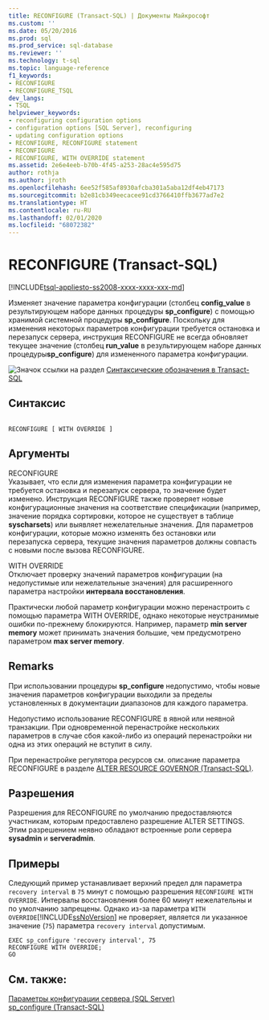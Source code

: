 ```yaml
---
title: RECONFIGURE (Transact-SQL) | Документы Майкрософт
ms.custom: ''
ms.date: 05/20/2016
ms.prod: sql
ms.prod_service: sql-database
ms.reviewer: ''
ms.technology: t-sql
ms.topic: language-reference
f1_keywords:
- RECONFIGURE
- RECONFIGURE_TSQL
dev_langs:
- TSQL
helpviewer_keywords:
- reconfiguring configuration options
- configuration options [SQL Server], reconfiguring
- updating configuration options
- RECONFIGURE, RECONFIGURE statement
- RECONFIGURE
- RECONFIGURE, WITH OVERRIDE statement
ms.assetid: 2e6e4eeb-b70b-4f45-a253-28ac4e595d75
author: rothja
ms.author: jroth
ms.openlocfilehash: 6ee52f585af8930afcba301a5aba12df4eb47173
ms.sourcegitcommit: b2e81cb349eecacee91cd3766410ffb3677ad7e2
ms.translationtype: HT
ms.contentlocale: ru-RU
ms.lasthandoff: 02/01/2020
ms.locfileid: "68072382"
---
```

# <a name="reconfigure-transact-sql"></a>RECONFIGURE (Transact-SQL)
[!INCLUDE[tsql-appliesto-ss2008-xxxx-xxxx-xxx-md](../../includes/tsql-appliesto-ss2008-xxxx-xxxx-xxx-md.md)]

  Изменяет значение параметра конфигурации (столбец **config_value** в результирующем наборе данных процедуры **sp_configure**) с помощью хранимой системной процедуры **sp_configure**. Поскольку для изменения некоторых параметров конфигурации требуется остановка и перезапуск сервера, инструкция RECONFIGURE не всегда обновляет текущее значение (столбец **run_value** в результирующем наборе данных процедуры**sp_configure**) для измененного параметра конфигурации.    
    
 ![Значок ссылки на раздел](../../database-engine/configure-windows/media/topic-link.gif "Значок ссылки на раздел") [Синтаксические обозначения в Transact-SQL](../../t-sql/language-elements/transact-sql-syntax-conventions-transact-sql.md)    
    
## <a name="syntax"></a>Синтаксис    
    
```    
    
RECONFIGURE [ WITH OVERRIDE ]    
```    
    
## <a name="arguments"></a>Аргументы    
 RECONFIGURE    
 Указывает, что если для изменения параметра конфигурации не требуется остановка и перезапуск сервера, то значение будет изменено. Инструкция RECONFIGURE также проверяет новые конфигурационные значения на соответствие спецификации (например, значение порядка сортировки, которое не существует в таблице **syscharsets**) или выявляет нежелательные значения. Для параметров конфигурации, которые можно изменять без остановки или перезапуска сервера, текущие значения параметров должны совпасть с новыми после вызова RECONFIGURE.    
    
 WITH OVERRIDE    
 Отключает проверку значений параметров конфигурации (на недопустимые или нежелательные значения) для расширенного параметра настройки **интервала восстановления**.    
    
 Практически любой параметр конфигурации можно перенастроить с помощью параметра WITH OVERRIDE, однако некоторые неустранимые ошибки по-прежнему блокируются. Например, параметр **min server memory** может принимать значения большие, чем предусмотрено параметром **max server memory**.
      
## <a name="remarks"></a>Remarks    
 При использовании процедуры **sp_configure** недопустимо, чтобы новые значения параметров конфигурации выходили за пределы установленных в документации диапазонов для каждого параметра.    
    
 Недопустимо использование RECONFIGURE в явной или неявной транзакции. При одновременной перенастройке нескольких параметров в случае сбоя какой-либо из операций перенастройки ни одна из этих операций не вступит в силу.    
    
 При перенастройке регулятора ресурсов см. описание параметра RECONFIGURE в разделе [ALTER RESOURCE GOVERNOR (Transact-SQL)](../../t-sql/statements/alter-resource-governor-transact-sql.md).    
    
## <a name="permissions"></a>Разрешения    
 Разрешения для RECONFIGURE по умолчанию предоставляются участникам, которым предоставлено разрешение ALTER SETTINGS. Этим разрешением неявно обладают встроенные роли сервера **sysadmin** и **serveradmin**.    
    
## <a name="examples"></a>Примеры    
 Следующий пример устанавливает верхний предел для параметра `recovery interval` в `75` минут с помощью разрешения `RECONFIGURE WITH OVERRIDE`. Интервалы восстановления более 60 минут нежелательны и по умолчанию запрещены. Однако из-за параметра `WITH OVERRIDE`[!INCLUDE[ssNoVersion](../../includes/ssnoversion-md.md)] не проверяет, является ли указанное значение (`75`) параметра `recovery interval` допустимым.    
    
```    
EXEC sp_configure 'recovery interval', 75    
RECONFIGURE WITH OVERRIDE;    
GO    
```    
    
## <a name="see-also"></a>См. также:    
 [Параметры конфигурации сервера (SQL Server)](../../database-engine/configure-windows/server-configuration-options-sql-server.md)     
 [sp_configure (Transact-SQL)](../../relational-databases/system-stored-procedures/sp-configure-transact-sql.md)    
    
  
